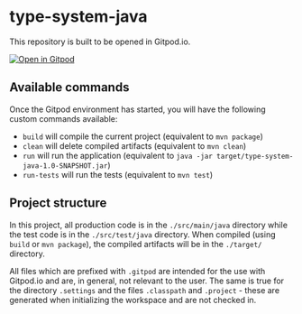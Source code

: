 # type-system-java

This repository is built to be opened in Gitpod.io.

[![Open in Gitpod](https://gitpod.io/button/open-in-gitpod.svg)](https://gitpod.io/#https://github.com/blalasaadri/type-system-java)

## Available commands
Once the Gitpod environment has started, you will have the following custom commands available:
- `build` will compile the current project (equivalent to `mvn package`)
- `clean` will delete compiled artifacts (equivalent to `mvn clean`)
- `run` will run the application (equivalent to `java -jar target/type-system-java-1.0-SNAPSHOT.jar`)
- `run-tests` will run the tests (equivalent to `mvn test`)

## Project structure
In this project, all production code is in the `./src/main/java` directory while the test code is in the `./src/test/java` directory.
When compiled (using `build` or `mvn package`), the compiled artifacts will be in the `./target/` directory.

All files which are prefixed with `.gitpod` are intended for the use with Gitpod.io and are, in general, not relevant to the user.
The same is true for the directory `.settings` and the files `.classpath` and `.project` - these are generated when initializing the workspace and are not checked in.
